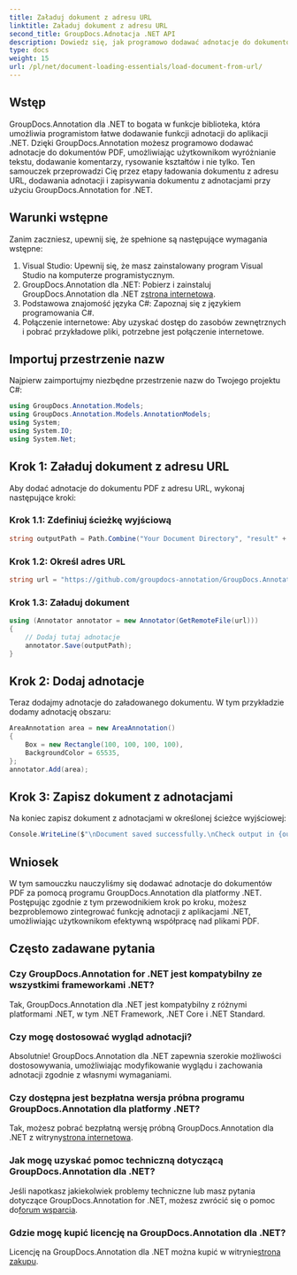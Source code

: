 ```yaml
---
title: Załaduj dokument z adresu URL
linktitle: Załaduj dokument z adresu URL
second_title: GroupDocs.Adnotacja .NET API
description: Dowiedz się, jak programowo dodawać adnotacje do dokumentów PDF przy użyciu GroupDocs.Annotation dla .NET. Samouczek krok po kroku z przykładami kodu.
type: docs
weight: 15
url: /pl/net/document-loading-essentials/load-document-from-url/
---
```

## Wstęp
GroupDocs.Annotation dla .NET to bogata w funkcje biblioteka, która umożliwia programistom łatwe dodawanie funkcji adnotacji do aplikacji .NET. Dzięki GroupDocs.Annotation możesz programowo dodawać adnotacje do dokumentów PDF, umożliwiając użytkownikom wyróżnianie tekstu, dodawanie komentarzy, rysowanie kształtów i nie tylko. Ten samouczek przeprowadzi Cię przez etapy ładowania dokumentu z adresu URL, dodawania adnotacji i zapisywania dokumentu z adnotacjami przy użyciu GroupDocs.Annotation for .NET.
## Warunki wstępne
Zanim zaczniesz, upewnij się, że spełnione są następujące wymagania wstępne:
1. Visual Studio: Upewnij się, że masz zainstalowany program Visual Studio na komputerze programistycznym.
2.  GroupDocs.Annotation dla .NET: Pobierz i zainstaluj GroupDocs.Annotation dla .NET z[strona internetowa](https://releases.groupdocs.com/annotation/net/).
3. Podstawowa znajomość języka C#: Zapoznaj się z językiem programowania C#.
4. Połączenie internetowe: Aby uzyskać dostęp do zasobów zewnętrznych i pobrać przykładowe pliki, potrzebne jest połączenie internetowe.

## Importuj przestrzenie nazw
Najpierw zaimportujmy niezbędne przestrzenie nazw do Twojego projektu C#:
```csharp
using GroupDocs.Annotation.Models;
using GroupDocs.Annotation.Models.AnnotationModels;
using System;
using System.IO;
using System.Net;
```
## Krok 1: Załaduj dokument z adresu URL
Aby dodać adnotacje do dokumentu PDF z adresu URL, wykonaj następujące kroki:
### Krok 1.1: Zdefiniuj ścieżkę wyjściową
```csharp
string outputPath = Path.Combine("Your Document Directory", "result" + Path.GetExtension("input.pdf"));
```
### Krok 1.2: Określ adres URL
```csharp
string url = "https://github.com/groupdocs-annotation/GroupDocs.Annotation-for-.NET/blob/master/Examples/Resources/SampleFiles/input.pdf?raw=true";
```
### Krok 1.3: Załaduj dokument
```csharp
using (Annotator annotator = new Annotator(GetRemoteFile(url)))
{
    // Dodaj tutaj adnotacje
    annotator.Save(outputPath);
}
```
## Krok 2: Dodaj adnotacje
Teraz dodajmy adnotacje do załadowanego dokumentu. W tym przykładzie dodamy adnotację obszaru:
```csharp
AreaAnnotation area = new AreaAnnotation()
{
    Box = new Rectangle(100, 100, 100, 100),
    BackgroundColor = 65535,
};
annotator.Add(area);
```
## Krok 3: Zapisz dokument z adnotacjami
Na koniec zapisz dokument z adnotacjami w określonej ścieżce wyjściowej:
```csharp
Console.WriteLine($"\nDocument saved successfully.\nCheck output in {outputPath}.");
```

## Wniosek
W tym samouczku nauczyliśmy się dodawać adnotacje do dokumentów PDF za pomocą programu GroupDocs.Annotation dla platformy .NET. Postępując zgodnie z tym przewodnikiem krok po kroku, możesz bezproblemowo zintegrować funkcję adnotacji z aplikacjami .NET, umożliwiając użytkownikom efektywną współpracę nad plikami PDF.

## Często zadawane pytania
### Czy GroupDocs.Annotation for .NET jest kompatybilny ze wszystkimi frameworkami .NET?
Tak, GroupDocs.Annotation dla .NET jest kompatybilny z różnymi platformami .NET, w tym .NET Framework, .NET Core i .NET Standard.
### Czy mogę dostosować wygląd adnotacji?
Absolutnie! GroupDocs.Annotation dla .NET zapewnia szerokie możliwości dostosowywania, umożliwiając modyfikowanie wyglądu i zachowania adnotacji zgodnie z własnymi wymaganiami.
### Czy dostępna jest bezpłatna wersja próbna programu GroupDocs.Annotation dla platformy .NET?
 Tak, możesz pobrać bezpłatną wersję próbną GroupDocs.Annotation dla .NET z witryny[strona internetowa](https://releases.groupdocs.com/).
### Jak mogę uzyskać pomoc techniczną dotyczącą GroupDocs.Annotation dla .NET?
 Jeśli napotkasz jakiekolwiek problemy techniczne lub masz pytania dotyczące GroupDocs.Annotation for .NET, możesz zwrócić się o pomoc do[forum wsparcia](https://forum.groupdocs.com/c/annotation/10).
### Gdzie mogę kupić licencję na GroupDocs.Annotation dla .NET?
 Licencję na GroupDocs.Annotation dla .NET można kupić w witrynie[strona zakupu](https://purchase.groupdocs.com/buy).
